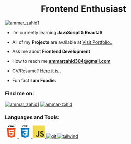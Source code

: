 <h1 align="center">Frontend Enthusiast</h1>

<p align="left"> <a href="https://twitter.com/ammar_zahid1" target="blank"><img src="https://img.shields.io/twitter/follow/ammar_zahid1?logo=twitter&style=for-the-badge" alt="ammar_zahid1" /></a> </p>

- I’m currently learning **JavaScript & ReactJS**

- <p dir="auto">All of my <strong>Projects</strong> are available at <a href="https://ammar-zahid.github.io/Personal-Portfolio/" rel="nofollow">Visit Portfolio..</a></p>

- Ask me about **Frontend Development**

- How to reach me **ammarzahid304@gmail.com**

- <p dir="auto">CV/Resume? <a href="https://docs.google.com/document/d/1-VmMNKML2zAmyhfSOPEq08EvRd5j5_sZ/edit?usp=drive_link&ouid=114405038325517065342&rtpof=true&sd=true" rel="nofollow">Here it is..</a></p>

- Fun fact **I am Foodie.**

<h3 align="left">Find me on:</h3>
<p align="left">
<a href="https://twitter.com/ammar_zahid1" target="blank"><img align="center" src="https://raw.githubusercontent.com/rahuldkjain/github-profile-readme-generator/master/src/images/icons/Social/twitter.svg" alt="ammar_zahid1" height="30" width="40" /></a>
<a href="https://stackoverflow.com/users/ammar-zahid" target="blank"><img align="center" src="https://raw.githubusercontent.com/rahuldkjain/github-profile-readme-generator/master/src/images/icons/Social/stack-overflow.svg" alt="ammar-zahid" height="30" width="40" /></a>
</p>

<h3 align="left">Languages and Tools:</h3>

<p align="left">
<a href="https://www.html5.com/" target="_blank" rel="noreferrer">
<img src="https://raw.githubusercontent.com/devicons/devicon/master/icons/html5/html5-original-wordmark.svg" alt="html5" width="40" height="40"/> </a>
<a href="#"> <img src="https://raw.githubusercontent.com/devicons/devicon/master/icons/css3/css3-original-wordmark.svg" alt="css3" width="40" height="40" style="max-width: 100%;"> </a>
<a href="#"> <img src="https://raw.githubusercontent.com/devicons/devicon/master/icons/javascript/javascript-original.svg" alt="javascript" width="40" height="40" style="max-width: 100%;"> </a>
<a href="#" target="_blank" rel="noreferrer"> <img src="https://www.vectorlogo.zone/logos/git-scm/git-scm-icon.svg" alt="git" width="40" height="40"/> </a>  
<a href="https://tailwindcss.com/" target="_blank" rel="noreferrer"> <img src="https://www.vectorlogo.zone/logos/tailwindcss/tailwindcss-icon.svg" alt="tailwind" width="40" height="40"/> </a>
<!-- <a href="https://www.cprogramming.com/" target="_blank" rel="noreferrer">  -->
<!-- <img src="https://raw.githubusercontent.com/devicons/devicon/master/icons/c/c-original.svg" alt="c" width="40" height="40"/> </a>  -->
<!-- <a href="https://www.java.com" target="_blank" rel="noreferrer">  -->
<!-- <img src="https://raw.githubusercontent.com/devicons/devicon/master/icons/java/java-original.svg" alt="java" width="40" height="40"/> </a>  -->
</p>
